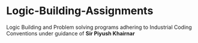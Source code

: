 # Logic-Building-Assignments
Logic Building and Problem solving programs adhering to Industrial Coding Conventions under guidance of **Sir Piyush Khairnar**
